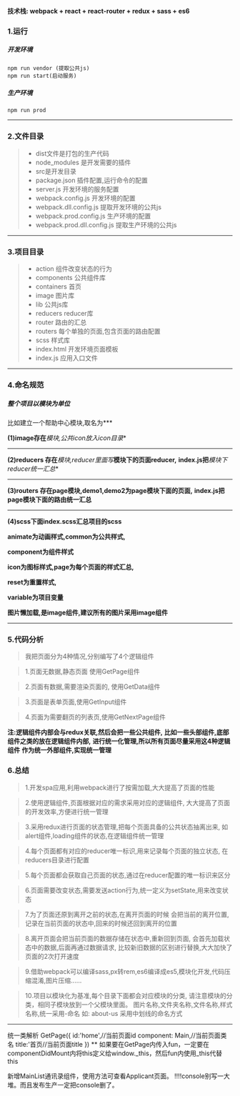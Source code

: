 
#### 技术栈: webpack + react + react-router + redux + sass  + es6

### 1.运行
##### 开发环境
```
npm run vendor (提取公共js)
npm run start(启动服务)
```
##### 生产环境
```
npm run prod
```
***
### 2.文件目录

> - dist文件是打包的生产代码
> - node_modules 是开发需要的插件
> - src是开发目录
> - package.json 插件配置,运行命令的配置
> - server.js 开发环境的服务配置
> - webpack.config.js 开发环境的配置
> - webpack.dll.config.js 提取开发环境的公共js
> - webpack.prod.config.js 生产环境的配置
> - webpack.prod.dll.config.js 提取生产环境的公共js

****
### 3.项目目录

> - action 组件改变状态的行为 
> - components 公共组件库
> - containers 首页
> - image 图片库
> - lib 公共js库
> - reducers reducer库
> - router 路由的汇总
> - routers 每个单独的页面,包含页面的路由配置
> - scss 样式库
> - index.html 开发环境页面模板
> - index.js 应用入口文件

***
### 4.命名规范
##### 整个项目以模块为单位

比如建立一个帮助中心模块,取名为***

**(1)image存在***模块,公共icon放入icon目录**


***

**(2)reducers 存在***模块,reducer里面写***模块下的页面reducer,**
**index.js把***模块下reducer统一汇总**

***

**(3)routers 存在page模块,demo1,demo2为page模块下面的页面,**
**index.js把page模块下面的路由统一汇总**

***

**(4)scss下面index.scss汇总项目的scss**

**animate为动画样式,common为公共样式,**

**component为组件样式**

**icon为图标样式,page为每个页面的样式汇总,**

**reset为重置样式,**

**variable为项目变量**


**图片懒加载,是image组件,建议所有的图片采用image组件**

***

### 5.代码分析

> 我把页面分为4种情况,分别编写了4个逻辑组件

> 1.页面无数据,静态页面 使用GetPage组件

> 2.页面有数据,需要渲染页面的, 使用GetData组件

> 3.页面是表单页面,使用GetInput组件

> 4.页面为需要翻页的列表页,使用GetNextPage组件

**注:逻辑组件内部会与redux关联,然后会把一些公共组件,**
**比如一些头部组件,底部组件之类的放在逻辑组件内部,**
**进行统一化管理,所以所有页面尽量采用这4种逻辑组件**
**作为统一外部组件,实现统一管理**


### 6.总结

> 1.开发spa应用,利用webpack进行了按需加载,大大提高了页面的性能

> 2.使用逻辑组件,页面根据对应的需求采用对应的逻辑组件,
> 大大提高了页面的开发效率,方便进行统一管理

> 3.采用redux进行页面的状态管理,把每个页面具备的公共状态抽离出来,
> 如alert组件,loading组件的状态,在逻辑组件统一管理

> 4.每个页面都有对应的reducer唯一标识,用来记录每个页面的独立状态,
> 在reducers目录进行配置

> 5.每个页面都会获取自己页面的状态,通过在reducer配置的唯一标识来区分

> 6.页面需要改变状态,需要发送action行为,统一定义为setState,用来改变状态

> 7.为了页面还原到离开之前的状态,在离开页面的时候
> 会把当前的离开位置,记录在当前页面的状态中,回来的时候还回到离开的位置

> 8.离开页面会把当前页面的数据存储在状态中,重新回到页面,
> 会首先加载状态中的数据,后面再通过数据请求,
> 比较新旧数据的区别进行替换,大大加快了页面的2次打开速度

> 9.借助webpack可以编译sass,px转rem,es6编译成es5,模块化开发,代码压缩混淆,图片压缩......

> 10.项目以模块化为基准,每个目录下面都会对应模块的分类,
请注意模块的分类，相同子模块放到一个父模块里面。
图片名称,文件夹名称,文件名称,样式名称,统一采用-命名
如: about-us 采用中划线的命名方式


*****
统一类解析
GetPage({
    id:'home',//当前页面id
    component: Main,//当前页面类名
    title:'首页//当前页面title
})
** 如果要在GetPage内传入fun，一定要在componentDidMount内将this定义给window._this，然后fun内使用_this代替this

新增MainList通讯录组件，使用方法可查看Applicant页面。
!!!!console别写一大堆。而且发布生产一定把console删了。